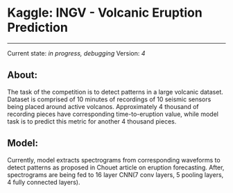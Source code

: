 # Kaggle: INGV - Volcanic Eruption Prediction
---
Current state: *in progress, debugging*
Version: *4*

## About:
The task of the competition is to detect patterns in a large volcanic dataset. Dataset is comprised of 10 minutes of recordings of 10 seismic sensors being placed around active volcanos. Approximately 4 thousand of recording pieces have corresponding time-to-eruption value, while model task is to predict this metric for another 4 thousand pieces.
## Model:
Currently, model extracts spectrograms from corresponding waveforms to detect patterns as proposed in Chouet article on eruption forecasting. After, spectrograms are being fed to 
16 layer CNN(7 conv layers, 5 pooling layers, 4 fully connected layers). 
